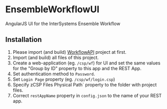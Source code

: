 # EnsembleWorkflowUI
AngularJS UI for the InterSystems Ensemble Workflow

## Installation
1. Please import (and build) [WorkflowAPI](https://github.com/intersystems-ru/WorkflowAPI) project at first.
2. Import (and build) all files of this project.
3. Create a web-application (eg. `/csp/wf`) for UI and set the same values for the "Group by ID" property to this app and the REST App.
4. Set authentication method to `Password`.
5. Set `Login Page` property (eg. `/csp/wf/login.csp`)
6. Specify zCSP Files Physical Path` property to the folder with project files.
7. Correct `restAppName` property in `config.json` to the name of your REST app.
